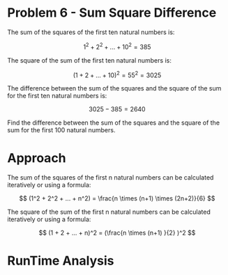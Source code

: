 # Problem 6 - Sum Square Difference

The sum of the squares of the first ten natural numbers is:

$$
1^2 + 2^2 + ... + 10^2 = 385$$

The square of the sum of the first ten natural numbers is:

$$
(1 + 2 + ... + 10)^2 = 55^2 = 3025
$$

The difference between the sum of the squares and the square of the sum for the first ten natural numbers is:

$$
3025 - 385 = 2640
$$

Find the difference between the sum of the squares and the square of the sum for the first 100 natural numbers.

# Approach

  The sum of the squares of the first n natural numbers can be calculated iteratively or using a formula:
  
  $$
  (1^2 + 2^2 + ... + n^2) = \frac{n \times (n+1) \times (2n+2)}{6}
  $$


  The square of the sum of the first n natural numbers can be calculated iteratively or using a formula:

  $$
  (1 + 2 + ... + n)^2 = (\frac{n \times (n+1) }{2} )^2
  $$

  
# RunTime Analysis
